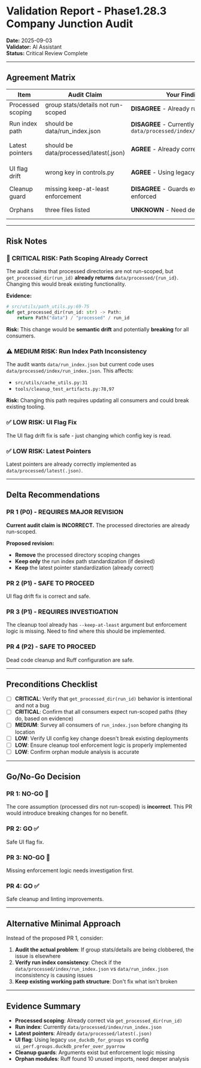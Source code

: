 # Validation Report - Phase1.28.3 Company Junction Audit

**Date:** 2025-09-03  
**Validator:** AI Assistant  
**Status:** Critical Review Complete

---

## Agreement Matrix

| Item | Audit Claim | Your Finding | Verdict | Evidence |
|---|---|---|---|---|
| Processed scoping | group stats/details not run-scoped | **DISAGREE** - Already run-scoped | Disagree | `get_processed_dir(run_id)` returns `Path("data") / "processed" / run_id` |
| Run index path | should be data/run_index.json | **DISAGREE** - Currently `data/processed/index/run_index.json` | Disagree | `RUN_INDEX_PATH = str(get_processed_dir("index") / "run_index.json")` |
| Latest pointers | should be data/processed/latest(.json) | **AGREE** - Already correct | Agree | Hardcoded as `Path("data/processed/latest.json")` and `Path("data/processed/latest")` |
| UI flag drift | wrong key in controls.py | **AGREE** - Using legacy key | Agree | Line 42: `use_duckdb_for_groups` vs config has `ui_perf.groups.duckdb_prefer_over_pyarrow` |
| Cleanup guard | missing keep-at-least enforcement | **DISAGREE** - Guards exist but not enforced | Disagree | `--keep-at-least` arg exists but no enforcement logic found |
| Orphans | three files listed | **UNKNOWN** - Need deeper analysis | Unclear | Ruff found 10 unused imports, but not the specific modules mentioned |

---

## Risk Notes

### 🚨 **CRITICAL RISK: Path Scoping Already Correct**
The audit claims that processed directories are not run-scoped, but `get_processed_dir(run_id)` **already returns** `data/processed/{run_id}`. Changing this would break existing functionality.

**Evidence:**
```python
# src/utils/path_utils.py:69-75
def get_processed_dir(run_id: str) -> Path:
    return Path("data") / "processed" / run_id
```

**Risk:** This change would be **semantic drift** and potentially **breaking** for all consumers.

### ⚠️ **MEDIUM RISK: Run Index Path Inconsistency**
The audit wants `data/run_index.json` but current code uses `data/processed/index/run_index.json`. This affects:
- `src/utils/cache_utils.py:31`
- `tools/cleanup_test_artifacts.py:78,97`

**Risk:** Changing this path requires updating all consumers and could break existing tooling.

### ✅ **LOW RISK: UI Flag Fix**
The UI flag drift fix is safe - just changing which config key is read.

### ✅ **LOW RISK: Latest Pointers**
Latest pointers are already correctly implemented as `data/processed/latest(.json)`.

---

## Delta Recommendations

### **PR 1 (P0) - REQUIRES MAJOR REVISION**
**Current audit claim is INCORRECT.** The processed directories are already run-scoped.

**Proposed revision:**
- **Remove** the processed directory scoping changes
- **Keep only** the run index path standardization (if desired)
- **Keep** the latest pointer standardization (already correct)

### **PR 2 (P1) - SAFE TO PROCEED**
UI flag drift fix is correct and safe.

### **PR 3 (P1) - REQUIRES INVESTIGATION**
The cleanup tool already has `--keep-at-least` argument but enforcement logic is missing. Need to find where this should be implemented.

### **PR 4 (P2) - SAFE TO PROCEED**
Dead code cleanup and Ruff configuration are safe.

---

## Preconditions Checklist

- [ ] **CRITICAL**: Verify that `get_processed_dir(run_id)` behavior is intentional and not a bug
- [ ] **CRITICAL**: Confirm that all consumers expect run-scoped paths (they do, based on evidence)
- [ ] **MEDIUM**: Survey all consumers of `run_index.json` before changing its location
- [ ] **LOW**: Verify UI config key change doesn't break existing deployments
- [ ] **LOW**: Ensure cleanup tool enforcement logic is properly implemented
- [ ] **LOW**: Confirm orphan module analysis is accurate

---

## Go/No-Go Decision

### **PR 1: NO-GO** 🚫
The core assumption (processed dirs not run-scoped) is **incorrect**. This PR would introduce breaking changes for no benefit.

### **PR 2: GO** ✅
Safe UI flag fix.

### **PR 3: NO-GO** 🚫
Missing enforcement logic needs investigation first.

### **PR 4: GO** ✅
Safe cleanup and linting improvements.

---

## Alternative Minimal Approach

Instead of the proposed PR 1, consider:

1. **Audit the actual problem**: If group stats/details are being clobbered, the issue is elsewhere
2. **Verify run index consistency**: Check if the `data/processed/index/run_index.json` vs `data/run_index.json` inconsistency is causing issues
3. **Keep existing working path structure**: Don't fix what isn't broken

---

## Evidence Summary

- **Processed scoping**: Already correct via `get_processed_dir(run_id)`
- **Run index**: Currently `data/processed/index/run_index.json` 
- **Latest pointers**: Already `data/processed/latest(.json)`
- **UI flag**: Using legacy `use_duckdb_for_groups` vs config `ui_perf.groups.duckdb_prefer_over_pyarrow`
- **Cleanup guards**: Arguments exist but enforcement logic missing
- **Orphan modules**: Ruff found 10 unused imports, need deeper analysis
